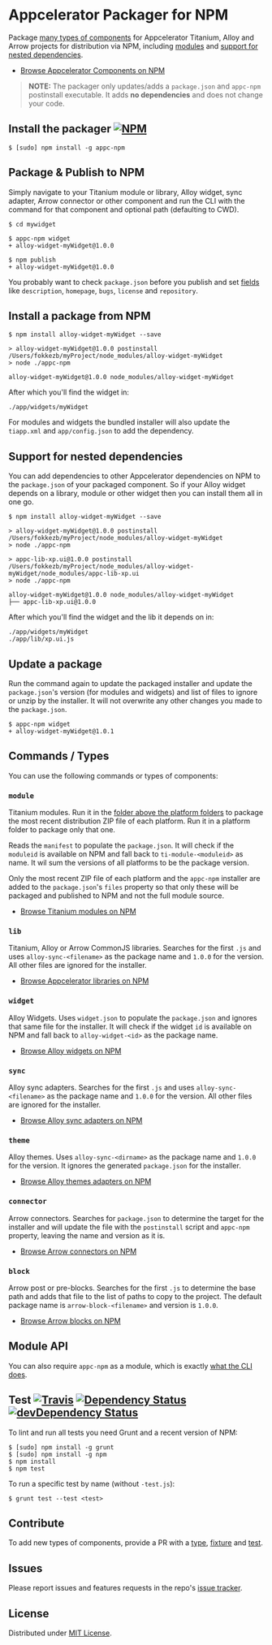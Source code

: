 # Appcelerator Packager for NPM
Package [many types of components](#commands--types) for Appcelerator Titanium, Alloy and Arrow projects for distribution via NPM, including [modules](#module) and [support for nested dependencies](#support-for-nested-dependencies).

* [Browse Appcelerator Components on NPM](https://www.npmjs.com/browse/keyword/appc-npm)

> **NOTE:** The packager only updates/adds a `package.json` and `appc-npm` postinstall executable. It adds **no dependencies** and does not change your code.

## Install the packager [![NPM](https://img.shields.io/npm/v/appc-npm.svg?style=flat-square)](https://npmjs.com/appc-npm)

```
$ [sudo] npm install -g appc-npm
```

## Package & Publish to NPM
Simply navigate to your Titanium module or library, Alloy widget, sync adapter, Arrow connector or other component and run the CLI with the command for that component and optional path (defaulting to CWD).

```
$ cd mywidget

$ appc-npm widget
+ alloy-widget-myWidget@1.0.0

$ npm publish
+ alloy-widget-myWidget@1.0.0
```

You probably want to check `package.json` before you publish and set [fields](https://docs.npmjs.com/files/package.json) like `description`, `homepage`, `bugs`, `license` and `repository`.

## Install a package from NPM

```
$ npm install alloy-widget-myWidget --save

> alloy-widget-myWidget@1.0.0 postinstall /Users/fokkezb/myProject/node_modules/alloy-widget-myWidget
> node ./appc-npm

alloy-widget-myWidget@1.0.0 node_modules/alloy-widget-myWidget
```

After which you'll find the widget in:

```
./app/widgets/myWidget
```

For modules and widgets the bundled installer will also update the `tiapp.xml` and `app/config.json` to add the dependency.

## Support for nested dependencies
You can add dependencies to other Appcelerator dependencies on NPM to the `package.json` of your packaged component. So if your Alloy widget depends on a library, module or other widget then you can install them all in one go.

```
$ npm install alloy-widget-myWidget --save

> alloy-widget-myWidget@1.0.0 postinstall /Users/fokkezb/myProject/node_modules/alloy-widget-myWidget
> node ./appc-npm

> appc-lib-xp.ui@1.0.0 postinstall /Users/fokkezb/myProject/node_modules/alloy-widget-myWidget/node_modules/appc-lib-xp.ui
> node ./appc-npm

alloy-widget-myWidget@1.0.0 node_modules/alloy-widget-myWidget
├── appc-lib-xp.ui@1.0.0
```

After which you'll find the widget and the lib it depends on in:

```
./app/widgets/myWidget
./app/lib/xp.ui.js
```

## Update a package
Run the command again to update the packaged installer and update the `package.json`'s version (for modules and widgets) and list of files to ignore or unzip by the installer. It will not overwrite any other changes you made to the `package.json`.

```
$ appc-npm widget
+ alloy-widget-myWidget@1.0.1
```

## Commands / Types
You can use the following commands or types of components:

### `module`
Titanium modules. Run it in the [folder above the platform folders](https://github.com/viezel/NappDrawer) to package the most recent distribution ZIP file of each platform. Run it in a platform folder to package only that one.

Reads the `manifest` to populate the `package.json`. It will check if the `moduleid` is available on NPM and fall back to `ti-module-<moduleid>` as name. It wil sum the versions of all platforms to be the package version.

Only the most recent ZIP file of each platform and the `appc-npm` installer are added to the `package.json`'s `files` property so that only these will be packaged and published to NPM and not the full module source.

* [Browse Titanium modules on NPM](https://www.npmjs.com/browse/keyword/ti-module)

### `lib`
Titanium, Alloy or Arrow CommonJS libraries. Searches for the first `.js` and uses `alloy-sync-<filename>` as the package name and `1.0.0` for the version. All other files are ignored for the installer.

* [Browse Appcelerator libraries on NPM](https://www.npmjs.com/browse/keyword/appc-lib)

### `widget`
Alloy Widgets. Uses `widget.json` to populate the `package.json` and ignores that same file for the installer. It will check if the widget `id` is available on NPM and fall back to `alloy-widget-<id>` as the package name.

* [Browse Alloy widgets on NPM](https://www.npmjs.com/browse/keyword/alloy-widget)

### `sync`
Alloy sync adapters. Searches for the first `.js` and uses `alloy-sync-<filename>` as the package name and `1.0.0` for the version. All other files are ignored for the installer.

* [Browse Alloy sync adapters on NPM](https://www.npmjs.com/browse/keyword/alloy-sync)

### `theme`
Alloy themes. Uses `alloy-sync-<dirname>` as the package name and `1.0.0` for the version. It ignores the generated `package.json` for the installer.

* [Browse Alloy themes adapters on NPM](https://www.npmjs.com/browse/keyword/alloy-theme)

### `connector`
Arrow connectors. Searches for `package.json` to determine the target for the installer and will update the file with the `postinstall` script and `appc-npm` property, leaving the name and version as it is.

* [Browse Arrow connectors on NPM](https://www.npmjs.com/browse/keyword/arrow-connector)

### `block`
Arrow post or pre-blocks. Searches for the first `.js` to determine the base path and adds that file to the list of paths to copy to the project. The default package name is `arrow-block-<filename>` and version is `1.0.0`.

* [Browse Arrow blocks on NPM](https://www.npmjs.com/browse/keyword/arrow-block)

## Module API

You can also require `appc-npm` as a module, which is exactly [what the CLI does](bin/appc-npm).

## Test [![Travis](https://img.shields.io/travis/FokkeZB/appc-npm.svg)](https://travis-ci.org/FokkeZB/appc-npm) [![Dependency Status](https://david-dm.org/FokkeZB/appc-npm.svg)](https://david-dm.org/FokkeZB/appc-npm) [![devDependency Status](https://david-dm.org/FokkeZB/appc-npm/dev-status.svg)](https://david-dm.org/FokkeZB/appc-npm#info=devDependencies)

To lint and run all tests you need Grunt and a recent version of NPM:

```
$ [sudo] npm install -g grunt
$ [sudo] npm install -g npm
$ npm install
$ npm test
```

To run a specific test by name (without `-test.js`):

```
$ grunt test --test <test>
```

## Contribute

To add new types of components, provide a PR with a [type](lib/types), [fixture](test/fixtures) and [test](test).

## Issues

Please report issues and features requests in the repo's [issue tracker](https://github.com/fokkezb/appc-npm/issues).

## License

Distributed under [MIT License](LICENSE).